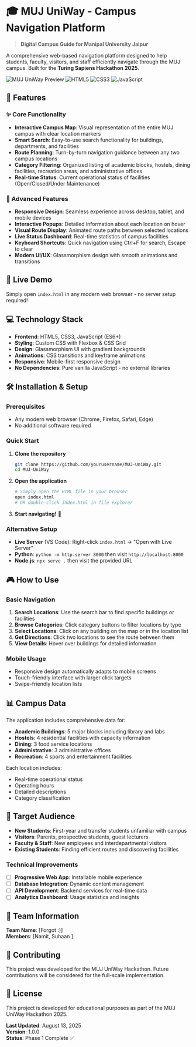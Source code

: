 # 🎓 MUJ UniWay - Campus Navigation Platform

> **Digital Campus Guide for Manipal University Jaipur**

A comprehensive web-based navigation platform designed to help students, faculty, visitors, and staff efficiently navigate through the MUJ campus. Built for the **Turing Sapiens Hackathon 2025**.

![MUJ UniWay Preview](https://img.shields.io/badge/Status-Active-brightgreen) ![HTML5](https://img.shields.io/badge/HTML5-E34F26?logo=html5&logoColor=white) ![CSS3](https://img.shields.io/badge/CSS3-1572B6?logo=css3&logoColor=white) ![JavaScript](https://img.shields.io/badge/JavaScript-F7DF1E?logo=javascript&logoColor=black)

## 🌟 Features

### ✨ Core Functionality
- **Interactive Campus Map**: Visual representation of the entire MUJ campus with clear location markers
- **Smart Search**: Easy-to-use search functionality for buildings, departments, and facilities
- **Route Planning**: Turn-by-turn navigation guidance between any two campus locations
- **Category Filtering**: Organized listing of academic blocks, hostels, dining facilities, recreation areas, and administrative offices
- **Real-time Status**: Current operational status of facilities (Open/Closed/Under Maintenance)

### 🎯 Advanced Features
- **Responsive Design**: Seamless experience across desktop, tablet, and mobile devices
- **Interactive Popups**: Detailed information about each location on hover
- **Visual Route Display**: Animated route paths between selected locations
- **Live Status Dashboard**: Real-time statistics of campus facilities
- **Keyboard Shortcuts**: Quick navigation using Ctrl+F for search, Escape to clear
- **Modern UI/UX**: Glassmorphism design with smooth animations and transitions

## 🚀 Live Demo

Simply open `index.html` in any modern web browser - no server setup required!

## 💻 Technology Stack

- **Frontend**: HTML5, CSS3, JavaScript (ES6+)
- **Styling**: Custom CSS with Flexbox & CSS Grid
- **Design**: Glassmorphism UI with gradient backgrounds
- **Animations**: CSS transitions and keyframe animations
- **Responsive**: Mobile-first responsive design
- **No Dependencies**: Pure vanilla JavaScript - no external libraries

## 🛠️ Installation & Setup

### Prerequisites
- Any modern web browser (Chrome, Firefox, Safari, Edge)
- No additional software required

### Quick Start
1. **Clone the repository**
   ```bash
   git clone https://github.com/yourusername/MUJ-UniWay.git
   cd MUJ-UniWay
   ```

2. **Open the application**
   ```bash
   # Simply open the HTML file in your browser
   open index.html
   # OR double-click index.html in file explorer
   ```

3. **Start navigating!** 🎉

### Alternative Setup
- **Live Server** (VS Code): Right-click `index.html` → "Open with Live Server"
- **Python**: `python -m http.server 8000` then visit `http://localhost:8000`
- **Node.js**: `npx serve .` then visit the provided URL

## 🎮 How to Use

### Basic Navigation
1. **Search Locations**: Use the search bar to find specific buildings or facilities
2. **Browse Categories**: Click category buttons to filter locations by type
3. **Select Locations**: Click on any building on the map or in the location list
4. **Get Directions**: Click two locations to see the route between them
5. **View Details**: Hover over buildings for detailed information

### Mobile Usage
- Responsive design automatically adapts to mobile screens
- Touch-friendly interface with larger click targets
- Swipe-friendly location lists

## 📊 Campus Data

The application includes comprehensive data for:

- **Academic Buildings**: 5 major blocks including library and labs
- **Hostels**: 4 residential facilities with capacity information
- **Dining**: 3 food service locations
- **Administrative**: 3 administrative offices
- **Recreation**: 4 sports and entertainment facilities

Each location includes:
- Real-time operational status
- Operating hours
- Detailed descriptions
- Category classification

## 🎯 Target Audience

- **New Students**: First-year and transfer students unfamiliar with campus
- **Visitors**: Parents, prospective students, guest lecturers
- **Faculty & Staff**: New employees and interdepartmental visitors
- **Existing Students**: Finding efficient routes and discovering facilities

### Technical Improvements
- [ ] **Progressive Web App**: Installable mobile experience
- [ ] **Database Integration**: Dynamic content management
- [ ] **API Development**: Backend services for real-time data
- [ ] **Analytics Dashboard**: Usage statistics and insights

## 👥 Team Information

**Team Name**: [Forgot :)]  
**Members**: [Namit, Suhaan ]  

## 🤝 Contributing

This project was developed for the MUJ UniWay Hackathon. Future contributions will be considered for the full-scale implementation.

## 📄 License

This project is developed for educational purposes as part of the MUJ UniWay Hackathon 2025.


**Last Updated**: August 13, 2025  
**Version**: 1.0.0  
**Status**: Phase 1 Complete ✅
